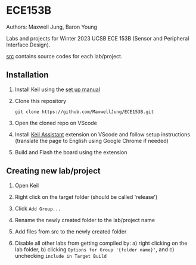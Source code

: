ECE153B
===========

Authors: Maxwell Jung, Baron Young

Labs and projects for Winter 2023 UCSB ECE 153B (Sensor and Peripheral Interface Design).

[src](./src/) contains source codes for each lab/project.


Installation
----------

1. Install Keil using the [set up manual](./lab_manuals/ECE153B_Labs_Getting_Started_W23.pdf)

2. Clone this repository

    ```console
    git clone https://github.com/MaxwellJung/ECE153B.git
    ```

3. Open the cloned repo on VScode

4. Install [Keil Assistant](https://marketplace.visualstudio.com/items?itemName=CL.keil-assistant) extension on VScode and follow setup instructions (translate the page to English using Google Chrome if needed)

5. Build and Flash the board using the extension

Creating new lab/project
----------------

1. Open Keil

2. Right click on the target folder (should be called 'release')

3. Click `Add Group...`

4. Rename the newly created folder to the lab/project name

5. Add files from src to the newly created folder

6. Disable all other labs from getting compiled by: a) right clicking on the lab folder, b) clicking `Options for Group '{folder name}'`, and c) unchecking `include in Target Build`